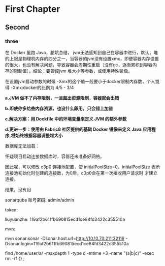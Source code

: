 # First Chapter

## Second
### three

在 Docker 里跑 Java，趟坑总结， jvm无法感知到自己在容器中进行，默认，堆的上限是物理机内存的四分之一，当容器的jvm没有设置xmx，即便容器内存设置的很大，也没有解决问题，导致容器会周期性重启（没有gc，逐渐累积到容器内存的限制值）。结论：要管控jvm 堆大小等参数，或使用特殊镜像。

在设置jvm启动参数的时候 -Xmx的这个值一般要小于docker限制内存数，个人觉得 -Xmx:docker的比例为 4/5 - 3/4

**a.JVM 做不了内存限制，一旦超出资源限制，容器就会出错**

**b.即使你多给些内存资源，也没什么卵用，只会错上加错**

**c.解决方案：用 Dockfile 中的环境变量来定义 JVM 的额外参数**

**d.更进一步：使用由 Fabric8 社区提供的基础 Docker 镜像来定义 Java 应用程序,将始终根据容器调整堆大小**

 





数据库无法加载：

怀疑项目启动连接数据库时，容器还未准备好网络。

因此呢，可以修改 c3p0 连接池配置，使 initialPoolSize=0。initialPoolSize 表示连接池初始化时创建的连接数，为0后，c3p0会在第一次接收用户请求时 才建立连接。

结果，没有用







sonarqube 账号密码: admin/admin

token:

liuyuanzhe: 119af2b611fb690815ecd1ce84fd3422c355510a

mvn:

 mvn sonar:sonar   -Dsonar.host.url=http://10.10.70.211:32119   -Dsonar.login=119af2b611fb690815ecd1ce84fd3422c355510a







find /home/user/a/ -maxdepth 1 -type d -mtime +3 -name "(a|b|c)" -exec rm -rf {} \;